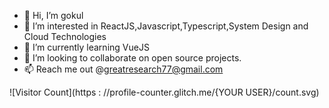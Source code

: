 - 👋 Hi, I’m gokul
- 👀 I’m interested in ReactJS,Javascript,Typescript,System Design and Cloud Technologies
- 🌱 I’m currently learning VueJS
- 💞️ I’m looking to collaborate on open source projects.
- 📫 Reach me out @greatresearch77@gmail.com

![Visitor Count](https : //profile-counter.glitch.me/{YOUR USER}/count.svg)

<!---
rnd-gokul/rnd-gokul is a ✨ special ✨ repository because its `README.md` (this file) appears on your GitHub profile.
You can click the Preview link to take a look at your changes.
--->
